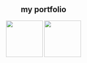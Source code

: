 <div class="prtfolio" align="center">
  <h2>my portfolio</h2>
  <a href="https://vlang.io/"><img src="https://raw.githubusercontent.com/vlang/v-logo/master/dist/v-logo.png" width=100 height=100></a>
  <a href="https://python.org/"><img src="https://upload.wikimedia.org/wikipedia/commons/thumb/d/d3/Python_icon_%28black_and_white%29.svg/512px-Python_icon_%28black_and_white%29.svg.png?20191021011545" width=100 height=100></a>
</div>
